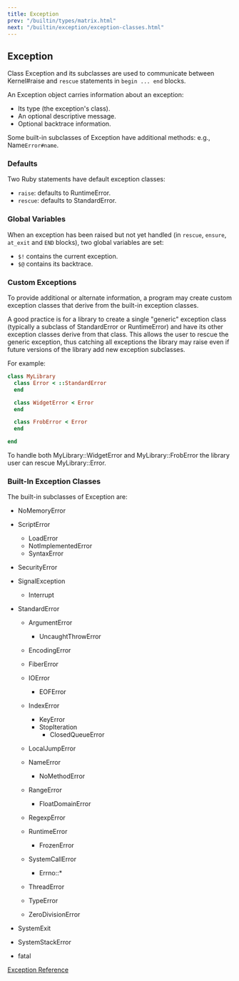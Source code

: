 ```yaml
---
title: Exception
prev: "/builtin/types/matrix.html"
next: "/builtin/exception/exception-classes.html"
---
```


## Exception[](#exception)

Class Exception and its subclasses are used to communicate between Kernel#raise and `rescue` statements in `begin ... end` blocks.

An Exception object carries information about an exception:

* Its type (the exception's class).
* An optional descriptive message.
* Optional backtrace information.

Some built-in subclasses of Exception have additional methods: e.g., Name`Error#name`.

### Defaults[](#defaults)

Two Ruby statements have default exception classes:

* `raise`: defaults to RuntimeError.
* `rescue`: defaults to StandardError.

### Global Variables[](#global-variables)

When an exception has been raised but not yet handled (in `rescue`, `ensure`, `at_exit` and `END` blocks), two global variables are set:

* `$!` contains the current exception.
* `$@` contains its backtrace.

### Custom Exceptions[](#custom-exceptions)

To provide additional or alternate information, a program may create custom exception classes that derive from the built-in exception classes.

A good practice is for a library to create a single "generic" exception class (typically a subclass of StandardError or RuntimeError) and have its other exception classes derive from that class. This allows the user to rescue the generic exception, thus catching all exceptions the library may raise even if future versions of the library add new exception subclasses.

For example:


```ruby
class MyLibrary
  class Error < ::StandardError
  end

  class WidgetError < Error
  end

  class FrobError < Error
  end

end
```

To handle both MyLibrary::WidgetError and MyLibrary::FrobError the library user can rescue MyLibrary::Error.

### Built-In Exception Classes[](#built-in-exception-classes)

The built-in subclasses of Exception are:

* NoMemoryError
* ScriptError
  * LoadError
  * NotImplementedError
  * SyntaxError

* SecurityError
* SignalException
  * Interrupt

* StandardError
  * ArgumentError
    * UncaughtThrowError
  
  * EncodingError
  * FiberError
  * IOError
    * EOFError
  
  * IndexError
    * KeyError
    * StopIteration
      * ClosedQueueError
  
  * LocalJumpError
  * NameError
    * NoMethodError
  
  * RangeError
    * FloatDomainError
  
  * RegexpError
  * RuntimeError
    * FrozenError
  
  * SystemCallError
    * Errno::\*
  
  * ThreadError
  * TypeError
  * ZeroDivisionError

* SystemExit
* SystemStackError
* fatal

<a href='https://ruby-doc.org/core-2.7.0/Exception.html' class='ruby-doc remote' target='_blank'>Exception Reference</a>

